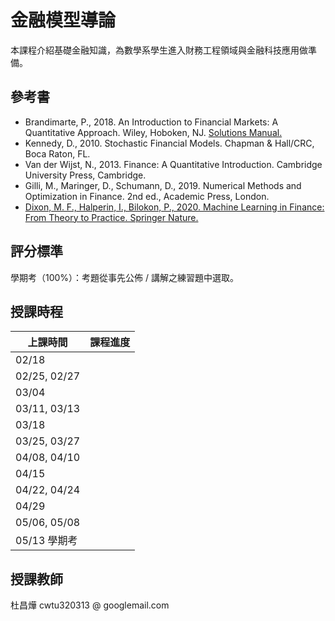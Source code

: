 # 金融模型導論 

本課程介紹基礎金融知識，為數學系學生進入財務工程領域與金融科技應用做準備。
<!--本課程介紹金融與保險學門的基礎知識，為數學系學生自學通過專業財金證照考試（如 ASA, CERA, FSA, FRM 等）與現代科技金融應用做準備。-->

## 參考書

- Brandimarte, P., 2018. An Introduction to Financial Markets: A Quantitative Approach. Wiley, Hoboken, NJ. [Solutions Manual.](https://staff.polito.it/paolo.brandimarte/FM_Solutions.pdf)
- Kennedy, D., 2010. Stochastic Financial Models. Chapman & Hall/CRC, Boca Raton, FL.
- Van der Wijst, N., 2013. Finance: A Quantitative Introduction. Cambridge University Press, Cambridge. 
- Gilli, M., Maringer, D., Schumann, D., 2019. Numerical Methods and Optimization in Finance. 2nd ed., Academic Press, London.
- [Dixon, M. F., Halperin, I., Bilokon, P., 2020. Machine Learning in Finance: From Theory to Practice. Springer Nature.](https://link.springer.com/book/10.1007/978-3-030-41068-1)

<!---
- Illuminating, refreshing, useful content; Not too mathematical and theoretical
- With solved examples, problems and detailed solutions
- With lecture slides
- open source / latex / books / slides

- book content 
- easiness
- problems and solutions
- lecture slides
- open source

- Björk, T., 2020. Arbitrage Theory in Continuous Time. 4th ed., Oxford University Press, Oxford.
- Körner, T. W., 2008. Naive Decision Making: Mathematics Applied to the Social World. Cambridge University Press, Cambridge.
- Gura, E. Y., Maschler, M., 2008. Insights into Game Theory: An Alternative Mathematical Experience. Cambridge University Press, Cambridge.
- Hull, J. C., 2022. Options, Futures and other Derivatives. 11th ed., Pearson, Boston.
- Privault, N., 2022. Stochastic Finance: An Introduction with Market Examples. 2nd ed., Chapman & Hall/CRC, Boca Raton, FL.
- Dickson, C. M. D., Hardy, M. R., Waters, H. R., 2020. Actuarial Mathematics for Life Contingent Risks. 3rd ed., Cambridge University Press, Cambridge.
- Arguin, L.-P., 2022. A First Course in Stochastic Calculus. AMS, Providence, RI.
- 徐高，2018。金融經濟學二十五講，中國人民大學出版社。
- [Lengwiler, Y., 2004. Microfoundations of Financial Economics: An Introduction to General Equilibrium Asset Pricing. Princeton University Press, Princeton, N.J.](https://microfoundations.org/wp-content/uploads/2020/12/Lengwiler-Microfoundations.pdf)
- [Saari, D. G., 2019. Mathematics of Finance: An Intuitive Introduction. Springer Nature, Cham, Switzerland.](https://link.springer.com/book/10.1007/978-3-030-25443-8)
- [Chakrabarty, S. P., Kanaujiya, A., 2023. Mathematical Portfolio Theory and Analysis. Springer Nature, Cham, Switzerland.](https://link.springer.com/book/10.1007/978-981-19-8544-7)
- [Chan, H., Guo, Z.-Y., Lee, T., Li, X., 2024. Financial Mathematics, Derivatives and Structured Products. 2nd ed., Springer Nature, Singapore.](https://link.springer.com/book/10.1007/978-981-99-9534-9)
- Wu, L.-X., 2025. Interest Rate Modeling: Theory and Practice. 3rd ed., Chapman & Hall/CRC, Boca Raton, FL.
- Roncalli, T., 2020. Handbook of Financial Risk Management. Chapman & Hall/CRC, Boca Raton, FL.
- Roncalli, T., 2014. Introduction to Risk Parity and Budgeting. Chapman & Hall/CRC, Boca Raton, FL.
- Chan, W.-S., Tse, Y.-K., 2022. Financial Mathematics for Actuaries. 3rd ed., World Scientific, Singapore.
- Brown, R. L., Lennox, W. S., 2015. Introduction to Ratemaking and Loss Reserving for Property and Casualty Insurance. 4th ed., ACTEX Publications, Winsted, Connecticut.
- Lyuu, Y.-D., 2004. Financial Engineering and Computation: Principles, Mathematics, Algorithms. Cambridge University Press, Cambridge.
- Higham, D., 2004. An Introduction to Financial Option Valuation: Mathematics, Stochastics and Computation. Cambridge University Press, Cambridge.
- Natenberg, S., 2014. Option Volatility and Pricing: Advanced Trading Strategies and Techniques. 2nd ed., McGraw-Hill, New York.
- McMillan, L. G., 2012. Options as a Strategic Investment. 5th ed., McGraw-Hill, New York.
- McNeil, A. J., Frey, R., Embrechts, P., 2015. Quantitative Risk Management: Concepts, Techniques and Tools. Revised edition, Princeton University Press, Princeton, NJ.
- Hyndman, R. J., Athanasopoulos, G., 2021. Forecasting: Principles and Practice. 3rd ed., OTexts, Melbourne, Australia. 

03/07: Chakrabarty S. P., Kanaujiya A. Mathematical Portfolio Theory and Analysis Chap. 5
03/09: St. Petersburg Paradox Revisited: Using expected utility theory, \sum_{k = 1}^\infty\frac{k}{2^k} = 2 proof; Allais Paradox; Prospect theory
03/14: Koerner: Horse Betting, Chit-Chat
03/21: Saari Chap. 1, Chit-Chat
03/23: Paradoxes, Chit-Chat
03/28, Kelly Criterion
04/06: Kennedy 1.3
04/11: Kennedy 1.3
04/18: Kennedy 1.3
04/20: Björk Ch2
04/25: Björk Ch2
05/02: Saari 
05/04: Saari
05/09: Braess / Spring Paradox 
Probability Review / Kennedy Appendix, Prob.

[Carlen E. A. Trace Inequalities and Quantum Entropy](http://www.ueltschi.org/AZschool/notes/EricCarlen.pdf?fbclid=IwY2xjawGqtNZleHRuA2FlbQIxMAABHTRAOSzx9gBCSkSLltrEVf2nTbEVlaEukQ8G7lDfl5wui3Whb7b8TxMh8A_aem_2sXzKFqTtv-zTknm0VjuDA)

# SOA Exams
以下列出 SOA 考試之資源。官方網頁之 syllabus 請詳閱，裡面列出詳細考試內容與適用教科書；有考古題集與其詳解之連結。

## Exam P
### 官方網頁
- [官方網頁：Studying for Probability (P) Exam](https://www.soa.org/education/exam-req/edu-exam-p-detail/study/)
- [May 2025 Syllabus with Learning Objectives/Outcomes and Readings](https://www.soa.org/48dc7b/globalassets/assets/files/edu/2025/spring/syllabi/2025-05-exam-p-syllabus.pdf)
- [Exam P Sample Questions](https://www.soa.org/globalassets/assets/Files/Edu/edu-exam-p-sample-quest.pdf)
- [Exam P Sample Solutions](https://www.soa.org/globalassets/assets/Files/Edu/edu-exam-p-sample-sol.pdf)

### 教科書
- Ross, S. M., 2019. A First Course in Probability. 10th ed., Pearson.
- Wackerly, D., Mendenhall III, W., Scheaffer, R., 2008. Mathematical Statistics with Applications. 7th ed., Thomson Brooks/Cole.
- Hogg, R. V., Tanis, E. A., and Zimmerman, D. L., 2020. Probability and Statistical Inference. 10th ed., Prentice Hall.

## Exam FM
### 官方網頁
- [官方網頁：Studying for Probability (P) Exam](https://www.soa.org/education/exam-req/edu-exam-fm-detail/study/)
- [April 2025 Syllabus with Learning Objectives/Outcomes and Readings](https://www.soa.org/4afbb2/globalassets/assets/files/edu/2025/spring/2025-04-exam-fm-syllabus.pdf)
- [Exam FM Sample Questions](https://www.soa.org/4a5549/globalassets/assets/files/edu/2018/2018-10-exam-fm-sample-questions.pdf)
- [Exam FM Sample Solutions](https://www.soa.org/4a5551/globalassets/assets/files/edu/2018/2018-10-exam-fm-sample-solutions.pdf)

### 教科書
- Vaaler, L. J. F., Harper, S. K., Daniel, J. W., 2019. Mathematical Interest Theory. 3rd ed., The Mathematical Association of America.
- Francis, J., Ruckman, C., 2022. Interest Theory – Financial Mathematics and Deterministic Valuation. 3rd ed., Actuarial Brew.
- Chan, Wai-Sum, and Tse, Yiu-Kuen, 2022. Financial Mathematics for Actuaries. 3rd ed., World Scientific Publishing.

# Books / Eminent Researchers / Papers
## Books
- Dickson, D. C. M., Hardy, M. R., Waters, H. R., 2020. Actuarial Mathematics for Life Contingent Risks. 3rd ed., Cambridge University Press, Cambridge, UK. 
- Hardy, M. R., 2003. Investment Guarantees: Modeling and Risk Management for Equity-Linked Life Insurance. John Wiley & Sons, Hoboken, NJ.
- Milevsky, M. A., 2006. The Calculus of Retirement Income. Cambridge University Press, New York.
- [Milevsky, M. A., 2020. Retirement Income Recipes in R: From Ruin Probabilities to Intelligent Drawdowns. Springer Nature Switzerland AG, Cham.](https://link.springer.com/book/10.1007/978-3-030-51434-1)
- [Chan, H., Guo, Z.-Y., Lee, T., Li, X., 2024. Financial Mathematics, Derivatives and Structured Products. 2nd ed., Springer Nature, Singapore.](https://link.springer.com/book/10.1007/978-981-99-9534-9)
- Leung, P., 2022. Actuarial Principles: Lifetables and Mortality Models. Academic Press, London.
- [Koller, M., 2011. Life Insurance Risk Management Essentials. Springer-Verlag, Berlin.](https://link.springer.com/book/10.1007/978-3-642-20721-1) 
- [Koller, M., 2012. Stochastic Models in Life Insurance. Springer-Verlag, Berlin.](https://link.springer.com/book/10.1007/978-3-642-28439-7)
- [Olivieri, A., Pitacco, E., 2015. Introduction to Insurance Mathematics: Technical and Financial Features of Risk Transfers. 2nd ed., Springer, Cham.](https://link.springer.com/book/10.1007/978-3-319-21377-4)
- [Pitacco, E., 2014. Health Insurance: Basic Actuarial Models. Springer, Cham.](https://link.springer.com/book/10.1007/978-3-319-12235-9)
- Pitacco, E., Denuit, M., Haberman, S., Olivieri, A., 2009. Modelling Longevity Dynamics for Pensions and Annuity Business. Oxford University Press, Oxford, UK.

## Eminent Researchers
Haberman S.
Pitacco E.
Milevsky M. A.
Hardy M. R.
Bauer D.
Kling A.
Russ J.
Bacinello A. R.
Millossovich P.

## Papers
- Bacinello, A. R., Millossovich, P., Olivieri, A., Pitacco, E., 2011. Variable Annuities: A Unifying Valuation Approach. Insurance: Mathematics and Economics (49), 285 -- 297.  

-->

## 評分標準

學期考（100%）：考題從事先公佈 / 講解之練習題中選取。

## 授課時程

<!--
1. Risk in Perspective
1. Basic Concepts in Risk Management
1. Empirical Properties of Financial Data
1. Financial Time Series
1. Extreme Value Theory
1. Multivariate Models
1. Copulas and Dependence
1. Aggregate Risk
1. Market Risk
1. Credit Risk
1. Portfolio Credit Risk Management
1. Multivariate Time Series
1. Introduction to Counterparty Risk
-->

| 上課時間            | 課程進度                        |
|---------------------|---------------------------------|
| 02/18               |                                 |
| 02/25, 02/27        |                                 |
| 03/04               |                                 |
| 03/11, 03/13        |                                 | 
| 03/18               |                                 |
| 03/25, 03/27        |                                 |
| 04/08, 04/10        |                                 |
| 04/15               |                                 |
| 04/22, 04/24        |                                 |
| 04/29               |                                 |
| 05/06, 05/08        |                                 |
| 05/13 學期考        |                                 |

<!--

| 上課時間            | 課程進度                        |
|---------------------|---------------------------------|
| 02/14               |                                 |
| 02/21, 02/23        |                                 |
| 03/07, 03/09        |                                 | 
| 03/14               |                                 |
| 03/21, 03/23        |                                 |
| 03/28               |                                 |
| &nbsp;&nbsp;&nbsp;&nbsp;&nbsp;&nbsp;&nbsp;&nbsp;&nbsp;&nbsp;&nbsp;04/06 |                                 |
| 04/11               |                                 |
| 04/18, 04/20        |                                 |
| 04/25               |                                 |
| 05/02, 05/04        |                                 |
| 05/09               |                                 |
| 05/16 學期考        |                                 |

-->

## 授課教師

杜昌燁 cwtu320313 @ googlemail.com

